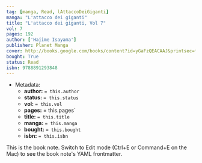 ```yaml
---
tag: [manga, Read, lAttaccoDeiGiganti]
manga: "L'attacco dei giganti"
title: "L'attacco dei giganti, Vol 7"
vol: 7
pages: 192
author: ['Hajime Isayama']
publisher: Planet Manga
cover: http://books.google.com/books/content?id=yGaFzQEACAAJ&printsec=frontcover&img=1&zoom=1&source=gbs_api
bought: True
status: Read
isbn: 9788891293848
---
```


- Metadata:
    - **author:** `= this.author`
    - **status:** `= this.status`
    - **vol:** `= this.vol`
    - **pages:** = this.pages`
    - **title:** `= this.title`
    - **manga:** `= this.manga`
    - **bought:** `= this.bought`
    - **isbn:** `= this.isbn`


This is the book note. Switch to Edit mode (Ctrl+E or Command+E on the Mac) to see the book note's YAML frontmatter.
